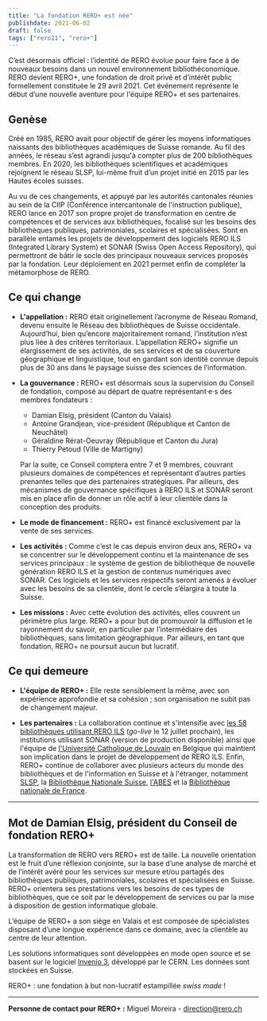 ```yaml
---
title: "La fondation RERO+ est née"
publishdate: 2021-06-02
draft: false
tags: ["rero21", "rero+"]
---
```


C’est désormais officiel : l’identité de RERO évolue pour faire face à de nouveaux besoins dans un nouvel environnement bibliothéconomique. RERO devient RERO+, une fondation de droit privé et d’intérêt public formellement constituée le 29 avril 2021. Cet événement représente le début d’une nouvelle aventure pour l'équipe RERO+ et ses partenaires.

<!--more-->

## Genèse

Créé en 1985, RERO avait pour objectif de gérer les moyens informatiques naissants des bibliothèques académiques de Suisse romande. Au fil des années, le réseau s’est agrandi jusqu'à compter plus de 200 bibliothèques membres. En 2020, les bibliothèques scientifiques et académiques rejoignent le réseau SLSP, lui-même fruit d’un projet initié en 2015 par les Hautes écoles suisses.

Au vu de ces changements, et appuyé par les autorités cantonales réunies au sein de la CIIP (Conférence intercantonale de l'instruction publique), RERO lance en 2017 son propre projet de transformation en centre de compétences et de services aux bibliothèques, focalisé sur les besoins des bibliothèques publiques, patrimoniales, scolaires et spécialisées. Sont en parallèle entamés les projets de développement des logiciels RERO ILS (Integrated Library System) et SONAR (Swiss Open Access Repository), qui permettront de bâtir le socle des principaux nouveaux services proposés par la fondation. Leur déploiement en 2021 permet enfin de compléter la métamorphose de RERO.

## Ce qui change

- __L'appellation :__ RERO était originellement l’acronyme de Réseau Romand, devenu ensuite le Réseau des bibliothèques de Suisse occidentale. Aujourd’hui, bien qu’encore majoritairement romand, l’institution n’est plus liée à des critères territoriaux. L’appellation RERO+ signifie un élargissement de ses activités, de ses services et de sa couverture géographique et linguistique, tout en gardant son identité connue depuis plus de 30 ans dans le paysage suisse des sciences de l’information.

- __La gouvernance :__ RERO+ est désormais sous la supervision du Conseil de fondation, composé au départ de quatre représentant·e·s des membres fondateurs :
    - Damian Elsig, président (Canton du Valais)
    - Antoine Grandjean, vice-président (République et Canton de Neuchâtel)
    - Géraldine Rérat-Oeuvray (République et Canton du Jura)
    - Thierry Petoud (Ville de Martigny)

    Par la suite, ce Conseil comptera entre 7 et 9 membres, couvrant plusieurs domaines de compétences et représentant d’autres parties prenantes telles que des partenaires stratégiques. Par ailleurs, des mécanismes de gouvernance spécifiques à RERO ILS et SONAR seront mis en place afin de donner un rôle actif à leur clientèle dans la conception des produits.

- __Le mode de financement :__ RERO+ est financé exclusivement par la vente de ses services.

- __Les activités :__ Comme c’est le cas depuis environ deux ans, RERO+ va se concentrer sur le développement continu et la maintenance de ses services principaux : le système de gestion de bibliothèque de nouvelle génération RERO ILS et la gestion de contenus numériques avec SONAR. Ces logiciels et les services respectifs seront amenés à évoluer avec les besoins de sa clientèle, dont le cercle s’élargira à toute la Suisse.

- __Les missions :__ Avec cette évolution des activités, elles couvrent un périmètre plus large. RERO+ a pour but de promouvoir la diffusion et le rayonnement du savoir, en particulier par l’intermédiaire des bibliothèques, sans limitation géographique. Par ailleurs, en tant que fondation, RERO+ ne poursuit aucun but lucratif.

## Ce qui demeure

- __L'équipe de RERO+ :__ Elle reste sensiblement la même, avec son expérience approfondie et sa cohésion ; son organisation ne subit pas de changement majeur.

- __Les partenaires :__ La collaboration continue et s'intensifie avec [les 58 bibliothèques utilisant RERO ILS](/reroils/migration2021-libraries/) (*go-live* le 12 juillet prochain), les institutions utilisant SONAR (version de production disponible) ainsi que l'équipe de [l'Université Catholique de Louvain](https://uclouvain.be/) en Belgique qui maintient son implication dans le projet de développement de RERO ILS. Enfin, RERO+ continue de collaborer avec plusieurs acteurs du monde des bibliothèques et de l'information en Suisse et à l'étranger, notamment [SLSP](https://slsp.ch), la [Bibliothèque Nationale Suisse](https://www.nb.admin.ch/), [l'ABES](https://abes.fr/) et la [Bibliothèque nationale de France](https://www.bnf.fr/).

---

## Mot de Damian Elsig, président du Conseil de fondation RERO+

La transformation de RERO vers RERO+ est de taille. La nouvelle orientation est le fruit d’une réflexion conjointe, sur la base d’une analyse de marché et de l’intérêt avéré pour les services sur mesure et/ou partagés des bibliothèques publiques, patrimoniales, scolaires et spécialisées en Suisse. RERO+ orientera ses prestations vers les besoins de ces types de bibliothèques, que ce soit par le développement de services ou par la mise à disposition de gestion informatique globale.

L’équipe de RERO+ a son siège en Valais et est composée de spécialistes disposant d’une longue expérience dans ce domaine, avec la clientèle au centre de leur attention.

Les solutions informatiques sont développées en mode open source et se basent sur le logiciel [Invenio 3](https://inveniosoftware.org), développé par le CERN. Les données sont stockées en Suisse.

RERO+ : une fondation à but non-lucratif estampillée *swiss made* !

---

__Personne de contact pour RERO+ :__ Miguel Moreira - <direction@rero.ch>